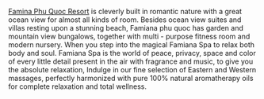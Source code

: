 <a href="http://www.hotels-in-vietnam.com/asia/vietnam/hotels_phuquoc/famiana_resort.html">Famina Phu Quoc Resort</a> is cleverly built in romantic nature with a great ocean view for almost all kinds of room. Besides ocean view suites and villas resting upon a stunning beach, Famiana phu quoc has garden and mountain view bungalows, together with multi - purpose fitness room and modern nursery. When you step into the magical Famiana Spa to relax both body and soul. Famiana Spa is the world of peace, privacy, space and color of every little detail present in the air with fragrance and music, to give you the absolute relaxation, Indulge in our fine selection of Eastern and Western massages, perfectly harmonized with pure 100% natural aromatherapy oils for complete relaxation and total wellness.

